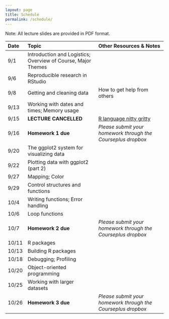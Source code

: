 ```yaml
---
layout: page
title: Schedule 
permalink: /schedule/
---
```


Note: All lecture slides are provided in PDF format.

| Date | Topic | Other Resources & Notes |
|:---- |:----- |:------------------------|
9/1 | Introduction and Logistics; Overview of Course, Major Themes | |
9/6 | Reproducible research in RStudio| |
9/8 | Getting and cleaning data| How to get help from others |
9/13 | Working with dates and times; Memory usage| |
9/15 | **LECTURE CANCELLED** | [R language nitty gritty](../notes/pdf/r-nuts-bolts.pdf)  
9/16 | **Homework 1 due** | *Please submit your homework through the Courseplus dropbox* |
9/20 | The ggplot2 system for visualizing data| |
9/22 | Plotting data with ggplot2 (part 2)| |
9/27 | Mapping; Color | |
9/29 | Control structures and functions| |
10/4 | Writing functions; Error handling| |
10/6 | Loop functions| |
10/7 | **Homework 2 due** | *Please submit your homework through the Courseplus dropbox* |
10/11 | R packages | |
10/13 | Building R packages | |
10/18 | Debugging; Profiling | |
10/20 | Object-oriented programming| |
10/25| Working with larger datasets |  |
10/26 | **Homework 3 due** | *Please submit your homework through the Courseplus dropbox* |
